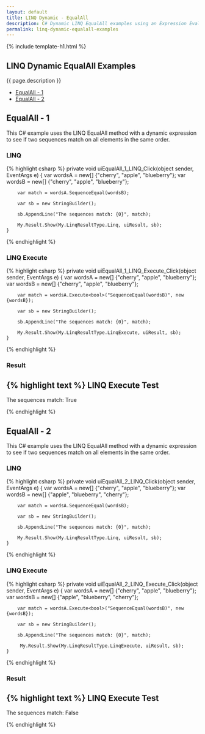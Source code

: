 ```yaml
---
layout: default
title: LINQ Dynamic - EqualAll
description: C# Dynamic LINQ EqualAll examples using an Expression Evaluator.
permalink: linq-dynamic-equalall-examples
---
```


{% include template-h1.html %}

## LINQ Dynamic EqualAll Examples
{{ page.description }}

- [EqualAll - 1](#equalall---1)
- [EqualAll - 2](#equalall---2)

## EqualAll - 1
This C# example uses the LINQ EqualAll method with a dynamic expression to see if two sequences match on all elements in the same order.

### LINQ
{% highlight csharp %}
private void uiEqualAll_1_LINQ_Click(object sender, EventArgs e)
    {
        var wordsA = new[] {"cherry", "apple", "blueberry"};
        var wordsB = new[] {"cherry", "apple", "blueberry"};

        var match = wordsA.SequenceEqual(wordsB);

        var sb = new StringBuilder();

        sb.AppendLine("The sequences match: {0}", match);

        My.Result.Show(My.LinqResultType.Linq, uiResult, sb);
    }
{% endhighlight %}

### LINQ Execute
{% highlight csharp %}
private void uiEqualAll_1_LINQ_Execute_Click(object sender, EventArgs e)
    {
        var wordsA = new[] {"cherry", "apple", "blueberry"};
        var wordsB = new[] {"cherry", "apple", "blueberry"};

        var match = wordsA.Execute<bool>("SequenceEqual(wordsB)", new {wordsB});

        var sb = new StringBuilder();

        sb.AppendLine("The sequences match: {0}", match);

        My.Result.Show(My.LinqResultType.LinqExecute, uiResult, sb);
    }
{% endhighlight %}

### Result
{% highlight text %}
LINQ Execute Test
------------------------------
The sequences match: True

{% endhighlight %}

## EqualAll - 2
This C# example uses the LINQ EqualAll method with a dynamic expression to see if two sequences match on all elements in the same order.

### LINQ
{% highlight csharp %}
private void uiEqualAll_2_LINQ_Click(object sender, EventArgs e)
    {
        var wordsA = new[] {"cherry", "apple", "blueberry"};
        var wordsB = new[] {"apple", "blueberry", "cherry"};

        var match = wordsA.SequenceEqual(wordsB);

        var sb = new StringBuilder();

        sb.AppendLine("The sequences match: {0}", match);

        My.Result.Show(My.LinqResultType.Linq, uiResult, sb);
    }
{% endhighlight %}

### LINQ Execute
{% highlight csharp %}
private void uiEqualAll_2_LINQ_Execute_Click(object sender, EventArgs e)
    {
        var wordsA = new[] {"cherry", "apple", "blueberry"};
        var wordsB = new[] {"apple", "blueberry", "cherry"};

        var match = wordsA.Execute<bool>("SequenceEqual(wordsB)", new {wordsB});

        var sb = new StringBuilder();

        sb.AppendLine("The sequences match: {0}", match);

         My.Result.Show(My.LinqResultType.LinqExecute, uiResult, sb);
    }
{% endhighlight %}

### Result
{% highlight text %}
LINQ Execute Test
------------------------------
The sequences match: False

{% endhighlight %}
